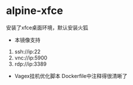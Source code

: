 # alpine-xfce
安装了xfce桌面环境，默认安装火狐

- 本镜像支持
1. ssh://ip:22
2. vnc://ip:5900
3. rdp://ip:3389
- Vagex挂机优化脚本
Dockerfile中注释得很清晰了
